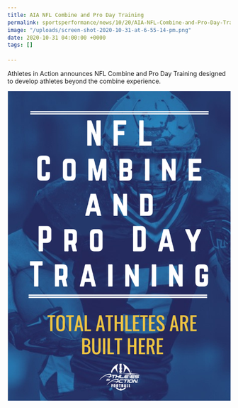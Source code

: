 ```yaml
---
title: AIA NFL Combine and Pro Day Training
permalink: sportsperformance/news/10/20/AIA-NFL-Combine-and-Pro-Day-Training
image: "/uploads/screen-shot-2020-10-31-at-6-55-14-pm.png"
date: 2020-10-31 04:00:00 +0000
tags: []

---
```

Athletes in Action announces NFL Combine and Pro Day Training designed to develop athletes beyond the combine experience.

![](/uploads/screen-shot-2020-10-31-at-6-55-14-pm.png)